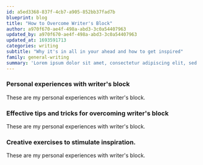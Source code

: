 ```yaml
---
id: a5ed3368-837f-4cb7-a905-852bb37fad7b
blueprint: blog
title: "How to Overcome Writer's Block"
author: a970f670-ae4f-498a-abd3-3c0a54407963
updated_by: a970f670-ae4f-498a-abd3-3c0a54407963
updated_at: 1693591713
categories: writing
subtitle: "Why it's in all in your ahead and how to get inspired"
family: general-writing
summary: 'Lorem ipsum dolor sit amet, consectetur adipiscing elit, sed do eiusmod tempor incididunt ut labore et dolore magna.'
---
```

### Personal experiences with writer's block
These are my personal experiences with writer's block.

 ### Effective tips and tricks for overcoming writer's block
These are my personal experiences with writer's block.

### Creative exercises to stimulate inspiration.
These are my personal experiences with writer's block.